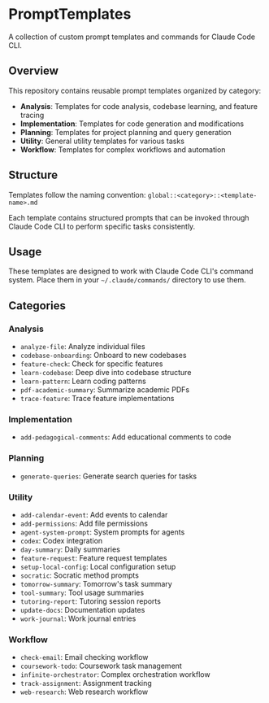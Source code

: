 # PromptTemplates

A collection of custom prompt templates and commands for Claude Code CLI.

## Overview

This repository contains reusable prompt templates organized by category:
- **Analysis**: Templates for code analysis, codebase learning, and feature tracing
- **Implementation**: Templates for code generation and modifications
- **Planning**: Templates for project planning and query generation
- **Utility**: General utility templates for various tasks
- **Workflow**: Templates for complex workflows and automation

## Structure

Templates follow the naming convention: `global::<category>::<template-name>.md`

Each template contains structured prompts that can be invoked through Claude Code CLI to perform specific tasks consistently.

## Usage

These templates are designed to work with Claude Code CLI's command system. Place them in your `~/.claude/commands/` directory to use them.

## Categories

### Analysis
- `analyze-file`: Analyze individual files
- `codebase-onboarding`: Onboard to new codebases
- `feature-check`: Check for specific features
- `learn-codebase`: Deep dive into codebase structure
- `learn-pattern`: Learn coding patterns
- `pdf-academic-summary`: Summarize academic PDFs
- `trace-feature`: Trace feature implementations

### Implementation
- `add-pedagogical-comments`: Add educational comments to code

### Planning
- `generate-queries`: Generate search queries for tasks

### Utility
- `add-calendar-event`: Add events to calendar
- `add-permissions`: Add file permissions
- `agent-system-prompt`: System prompts for agents
- `codex`: Codex integration
- `day-summary`: Daily summaries
- `feature-request`: Feature request templates
- `setup-local-config`: Local configuration setup
- `socratic`: Socratic method prompts
- `tomorrow-summary`: Tomorrow's task summary
- `tool-summary`: Tool usage summaries
- `tutoring-report`: Tutoring session reports
- `update-docs`: Documentation updates
- `work-journal`: Work journal entries

### Workflow
- `check-email`: Email checking workflow
- `coursework-todo`: Coursework task management
- `infinite-orchestrator`: Complex orchestration workflow
- `track-assignment`: Assignment tracking
- `web-research`: Web research workflow